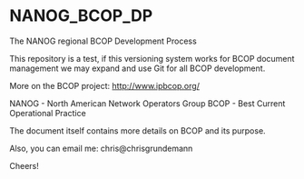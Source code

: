 NANOG_BCOP_DP
=============

The NANOG regional BCOP Development Process

This repository is a test, if this versioning system works for BCOP document management we may expand and use Git for all BCOP development.

More on the BCOP project: http://www.ipbcop.org/

NANOG - North American Network Operators Group
BCOP - Best Current Operational Practice

The document itself contains more details on BCOP and its purpose.

Also, you can email me: chris@chrisgrundemann

Cheers!
